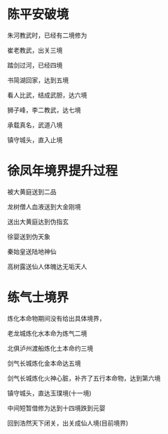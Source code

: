 # 陈平安破境

朱河教武时，已经有二境修为

崔老教武，出关三境

踏剑过河，已经四境

书简湖回家，达到五境

看人比武，结成武胆，达六境

狮子峰，李二教武，达七境

承载真名，武道八境

镇守城头，直入止境



# 徐凤年境界提升过程

被大黄庭送到二品

龙树僧人血液送到大金刚境

送出大黄庭达到伪指玄

徐婴送到伪天象

秦始皇送陆地神仙

高树露送仙人体魄达无垢天人



# 练气士境界

炼化本命物期间没有给出具体境界，

老龙城炼化水本命为炼气二境

北俱泸州渡船炼化土本命约三境

剑气长城炼化金本命达五境

剑气长城炼化火神心脏，补齐了五行本命物，达到第六境

镇守城头，直达玉璞境(十一境)

中间短暂借修为达到十四境跌到元婴

回到浩然天下闭关，出关成仙人境(目前境界)
